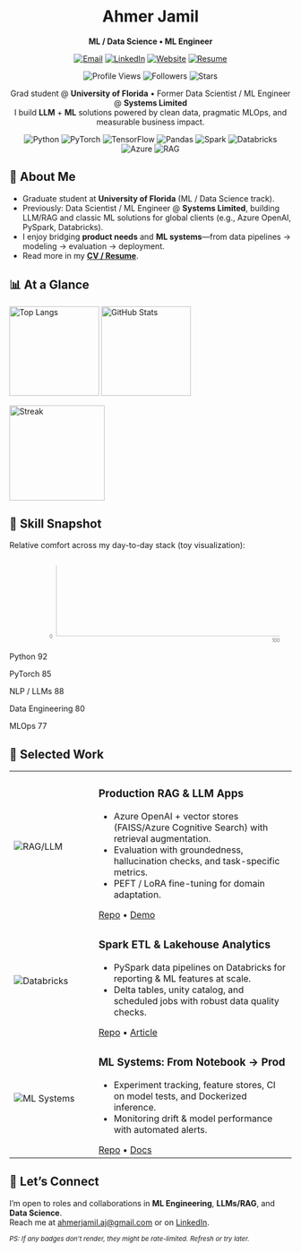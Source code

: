 <!--
  README.md (HTML-flavored)
  Tip: Replace placeholder links (##) and image URLs with your own.
  GitHub sanitizes JS/CSS, so this uses badges, SVG, and images only.
-->

<!-- HERO -->
<div align="center">
  <h1>Ahmer Jamil</h1>
  <p><b>ML / Data Science • ML Engineer</b></p>
  <p>
    <a href="mailto:ahmerjamil.aj@gmail.com"><img alt="Email" src="https://img.shields.io/badge/Email-ahmerjamil.aj%40gmail.com-1f6feb?logo=gmail"></a>
    <a href="https://www.linkedin.com/in/ahmer-jamil582000"><img alt="LinkedIn" src="https://img.shields.io/badge/LinkedIn-Ahmer%20Jamil-0a66c2?logo=linkedin"></a>
    <a href="https://ahmerjamilaj.github.io/"><img alt="Website" src="https://img.shields.io/badge/Website-Portfolio-111?logo=vercel"></a>
    <a href="docs/Ahmer_Jamil.pdf"><img alt="Resume" src="https://img.shields.io/badge/Resume-PDF-cc0000?logo=adobeacrobatreader"></a>
  </p>
  <p>
    <img alt="Profile Views" src="https://komarev.com/ghpvc/?username=ahmerjamilaj&style=flat&color=1f6feb">
    <img alt="Followers" src="https://img.shields.io/github/followers/ahmerjamilaj?style=flat">
    <img alt="Stars" src="https://img.shields.io/github/stars/ahmerjamilaj?affiliations=OWNER%2CCOLLABORATOR">
  </p>
</div>

<!-- TAGLINE -->
<p align="center">
  Grad student @ <b>University of Florida</b> • Former Data Scientist / ML Engineer @ <b>Systems Limited</b> <br/>
  I build <b>LLM</b> + <b>ML</b> solutions powered by clean data, pragmatic MLOps, and measurable business impact.
</p>

<!-- QUICK FACTS -->
<div align="center">
  <img alt="Python" src="https://img.shields.io/badge/Python-3.x-3776ab?logo=python&logoColor=fff">
  <img alt="PyTorch" src="https://img.shields.io/badge/PyTorch-2.x-ee4c2c?logo=pytorch&logoColor=fff">
  <img alt="TensorFlow" src="https://img.shields.io/badge/TensorFlow-2.x-ff6f00?logo=tensorflow&logoColor=fff">
  <img alt="Pandas" src="https://img.shields.io/badge/Pandas-Data%20Wrangling-150458?logo=pandas&logoColor=fff">
  <img alt="Spark" src="https://img.shields.io/badge/Spark-ETL-FDEE21?logo=apachespark&logoColor=000">
  <img alt="Databricks" src="https://img.shields.io/badge/Databricks-Lakehouse-ff3621?logo=databricks&logoColor=fff">
  <img alt="Azure" src="https://img.shields.io/badge/Azure-LLM%20%2B%20AI-0078d4?logo=microsoftazure&logoColor=fff">
  <img alt="RAG" src="https://img.shields.io/badge/RAG-Production-0b7285">
</div>

<!-- ABOUT -->
<h2>👋 About Me</h2>
<ul>
  <li>Graduate student at <b>University of Florida</b> (ML / Data Science track).</li>
  <li>Previously: Data Scientist / ML Engineer @ <b>Systems Limited</b>, building LLM/RAG and classic ML solutions for global clients (e.g., Azure OpenAI, PySpark, Databricks).</li>
  <li>I enjoy bridging <b>product needs</b> and <b>ML systems</b>—from data pipelines → modeling → evaluation → deployment.</li>
  <li>Read more in my <a href="docs/Ahmer_Jamil.pdf"><b>CV / Resume</b></a>.</li>
</ul>

<!-- LIVE CARDS (safe, image-based) -->
<h2>📊 At a Glance</h2>
<p>
  <!-- GitHub Readme Stats (replace username) -->
  <img alt="Top Langs" height="160" src="https://github-readme-stats.vercel.app/api/top-langs/?username=ahmerjamilaj&layout=compact&hide_border=true&langs_count=8" />
  <img alt="GitHub Stats" height="160" src="https://github-readme-stats.vercel.app/api?username=ahmerjamilaj&show_icons=true&hide_border=true&rank_icon=github" />
</p>
<p>
  <!-- Streaks -->
  <img alt="Streak" height="170" src="https://streak-stats.demolab.com?user=ahmerjamilaj&hide_border=true" />
</p>

<!-- INLINE SVG MICRO-VIZ: Skill Snapshot -->
<h2>🧠 Skill Snapshot</h2>
<p>Relative comfort across my day-to-day stack (toy visualization):</p>

<!-- Inline SVG bar chart (no JS/CSS needed) -->
<svg width="720" height="220" viewBox="0 0 720 220" xmlns="http://www.w3.org/2000/svg" role="img" aria-labelledby="title desc">
  <title id="title">Skill Snapshot</title>
  <desc id="desc">Relative skill levels for Python, PyTorch, NLP/LLMs, Data Engineering, and MLOps.</desc>
  <!-- axes -->
  <line x1="120" y1="20" x2="120" y2="200" stroke="#aaa"/>
  <line x1="120" y1="200" x2="690" y2="200" stroke="#aaa"/>
  <!-- labels -->
  <text x="110" y="205" font-size="12" fill="#666" text-anchor="end">0</text>
  <text x="690" y="215" font-size="12" fill="#666" text-anchor="end">100</text>

  <!-- bars (0-100 scale) -->
  <!-- Python 92 -->
  <text x="110" y="50" font-size="12" fill="#555" text-anchor="end">Python</text>
  <rect x="120" y="40" width="552" height="18" fill="#1f6feb" opacity="0.85"/>
  <text x="680" y="53" font-size="11" fill="#111" text-anchor="end">92</text>

  <!-- PyTorch 85 -->
  <text x="110" y="80" font-size="12" fill="#555" text-anchor="end">PyTorch</text>
  <rect x="120" y="70" width="510" height="18" fill="#8250df" opacity="0.85"/>
  <text x="640" y="83" font-size="11" fill="#111" text-anchor="end">85</text>

  <!-- NLP / LLMs 88 -->
  <text x="110" y="110" font-size="12" fill="#555" text-anchor="end">NLP / LLMs</text>
  <rect x="120" y="100" width="528" height="18" fill="#0969da" opacity="0.85"/>
  <text x="660" y="113" font-size="11" fill="#111" text-anchor="end">88</text>

  <!-- Data Eng 80 -->
  <text x="110" y="140" font-size="12" fill="#555" text-anchor="end">Data Engineering</text>
  <rect x="120" y="130" width="480" height="18" fill="#218bff" opacity="0.85"/>
  <text x="620" y="143" font-size="11" fill="#111" text-anchor="end">80</text>

  <!-- MLOps 77 -->
  <text x="110" y="170" font-size="12" fill="#555" text-anchor="end">MLOps</text>
  <rect x="120" y="160" width="462" height="18" fill="#54aeff" opacity="0.85"/>
  <text x="602" y="173" font-size="11" fill="#111" text-anchor="end">77</text>
</svg>

<!-- PROJECT HIGHLIGHTS -->
<h2>🚀 Selected Work</h2>
<table>
  <tr>
    <td width="30%">
      <img alt="RAG/LLM" src="https://images.weserv.nl/?url=raw.githubusercontent.com/rahul-jha98/github_readme_cards/main/assets/llm_card.png&w=300&q=70" />
    </td>
    <td>
      <h3>Production RAG & LLM Apps</h3>
      <ul>
        <li>Azure OpenAI + vector stores (FAISS/Azure Cognitive Search) with retrieval augmentation.</li>
        <li>Evaluation with groundedness, hallucination checks, and task-specific metrics.</li>
        <li>PEFT / LoRA fine-tuning for domain adaptation.</li>
      </ul>
      <a href="##">Repo</a> • <a href="##">Demo</a>
    </td>
  </tr>
  <tr>
    <td>
      <img alt="Databricks" src="https://images.weserv.nl/?url=raw.githubusercontent.com/rahul-jha98/github_readme_cards/main/assets/databricks_card.png&w=300&q=70" />
    </td>
    <td>
      <h3>Spark ETL & Lakehouse Analytics</h3>
      <ul>
        <li>PySpark data pipelines on Databricks for reporting & ML features at scale.</li>
        <li>Delta tables, unity catalog, and scheduled jobs with robust data quality checks.</li>
      </ul>
      <a href="##">Repo</a> • <a href="##">Article</a>
    </td>
  </tr>
  <tr>
    <td>
      <img alt="ML Systems" src="https://images.weserv.nl/?url=raw.githubusercontent.com/rahul-jha98/github_readme_cards/main/assets/ml_card.png&w=300&q=70" />
    </td>
    <td>
      <h3>ML Systems: From Notebook → Prod</h3>
      <ul>
        <li>Experiment tracking, feature stores, CI on model tests, and Dockerized inference.</li>
        <li>Monitoring drift & model performance with automated alerts.</li>
      </ul>
      <a href="##">Repo</a> • <a href="##">Docs</a>
    </td>
  </tr>
</table>

<!-- CONTACT -->
<h2>🤝 Let’s Connect</h2>
<p>
  I’m open to roles and collaborations in <b>ML Engineering</b>, <b>LLMs/RAG</b>, and <b>Data Science</b>.
  <br/>Reach me at <a href="mailto:ahmerjamil.aj@gmail.com">ahmerjamil.aj@gmail.com</a> or on <a href="https://www.linkedin.com/in/ahmer-jamil582000">LinkedIn</a>.
</p>

<!-- FOOTER NOTE -->
<sub>
  <i>PS: If any badges don’t render, they might be rate-limited. Refresh or try later.</i>
</sub>
